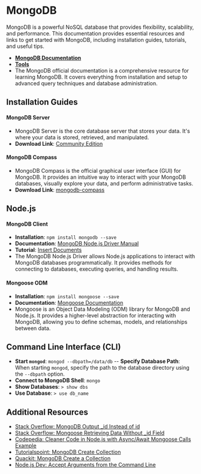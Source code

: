 MongoDB
=======

MongoDB is a powerful NoSQL database that provides flexibility, scalability, and performance. This documentation provides essential resources and links to get started with MongoDB, including installation guides, tutorials, and useful tips.


-   **[MongoDB Documentation](https://www.mongodb.com/docs/)**
-   **[Tools](https://www.mongodb.com/try/download/tools)**
-   The MongoDB official documentation is a comprehensive resource for learning MongoDB. It covers everything from installation and setup to advanced query techniques and database administration.


Installation Guides
-------------------

#### MongoDB Server
-   MongoDB Server is the core database server that stores your data. It's where your data is stored, retrieved, and manipulated.
-   **Download Link**: [Community Edition](https://www.mongodb.com/try/download/community)

#### MongoDB Compass
-   MongoDB Compass is the official graphical user interface (GUI) for MongoDB. It provides an intuitive way to interact with your MongoDB databases, visually explore your data, and perform administrative tasks.
-   **Download Link**: [mongodb-compass](https://www.mongodb.com/try/download/compass)

Node.js
-------------------
#### MongoDB Client

-   **Installation**: `npm install mongodb --save`
-   **Documentation**: [MongoDB Node.js Driver Manual](https://www.mongodb.com/docs/drivers/node/current/quick-start/download-and-install/)
-   **Tutorial**: [Insert Documents](https://www.mongodb.com/docs/drivers/node/current/usage-examples/insertOne/)
-   The MongoDB Node.js Driver allows Node.js applications to interact with MongoDB databases programmatically. It provides methods for connecting to databases, executing queries, and handling results.

#### Mongoose ODM

-   **Installation**: `npm install mongoose --save`
-   **Documentation**: [Mongoose Documentation](https://mongoosejs.com/)
-   Mongoose is an Object Data Modeling (ODM) library for MongoDB and Node.js. It provides a higher-level abstraction for interacting with MongoDB, allowing you to define schemas, models, and relationships between data.


Command Line Interface (CLI)
-------------------
-   **Start `mongod`**: `mongod --dbpath=/data/db`
--   **Specify Database Path**: When starting `mongod`, specify the path to the database directory using the `--dbpath` option.
-   **Connect to MongoDB Shell**: `mongo`
-   **Show Databases**: `> show dbs`
-   **Use Database**: `> use db_name`

Additional Resources
--------------------

-   [Stack Overflow: MongoDB Output \_id Instead of id](https://stackoverflow.com/questions/7034848/mongodb-output-id-instead-of-id)
-   [Stack Overflow: Mongoose Retrieving Data Without \_id Field](https://stackoverflow.com/questions/9598505/mongoose-retrieving-data-without-id-field)
-   [Codepedia: Cleaner Code in Node.js with Async/Await Mongoose Calls Example](https://www.codepedia.org/ama/cleaner-code-in-nodejs-with-async-await-mongoose-calls-example)
-   [Tutorialspoint: MongoDB Create Collection](https://www.tutorialspoint.com/mongodb/mongodb_create_collection.htm)
-   [Quackit: MongoDB Create a Collection](https://www.quackit.com/mongodb/tutorial/mongodb_create_a_collection.cfm)
-   [Node.js Dev: Accept Arguments from the Command Line](https://nodejs.dev/nodejs-accept-arguments-from-the-command-line)

